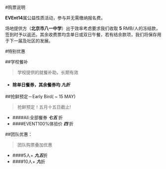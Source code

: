 #购票说明

**EVEnt14**属公益性质活动，参与并无需缴纳报名费。

场地提供方（**北京市八一中学**）出于效率考虑要求我们收取 **5** RMB/人的冻结款，签到时予以返还。其余收费票均含单日或双日午餐，若有结余款项，我们将保存用于下一届及社区的发展。

#特别优惠

##学校餐补
>学校提供的就餐补助，长期有效 
  
* #### 除单日餐券，其余餐券均 ***九折***
   
##抢鲜预定－Early Bird( ~ 15 MAY)
>抢鲜预定！五月十五日截止!

* ####All:全部餐券 ***七五*** 折 
* ####EVENT100%体验价 ***四*** 折

##团队优惠：
>团队购票叠加优惠

* ####5人+ ***九五***折
* ####10人+ ***九***折

